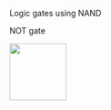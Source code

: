 
Logic gates using NAND

NOT gate

<img src="https://user-images.githubusercontent.com/53051438/126921603-72d50af6-ffb8-4fec-b98e-614ec38d1a8e.png" width="100" height="100" />
